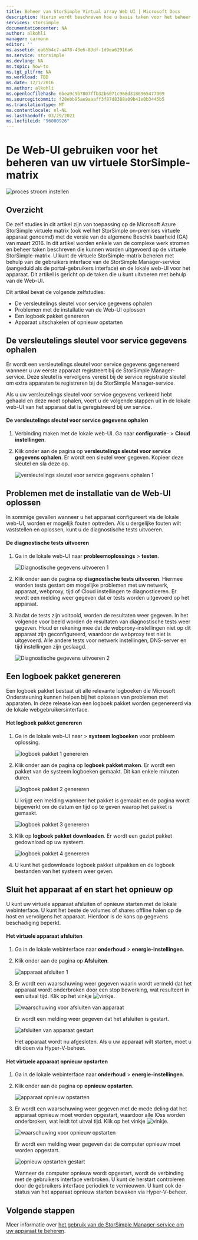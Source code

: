 ```yaml
---
title: Beheer van StorSimple Virtual array Web UI | Microsoft Docs
description: Hierin wordt beschreven hoe u basis taken voor het beheer van apparaten uitvoert via de webgebruikersinterface van de StorSimple-virtuele matrix.
services: storsimple
documentationcenter: NA
author: alkohli
manager: carmonm
editor: ''
ms.assetid: ea65b4c7-a478-43e6-83df-1d9ea62916a6
ms.service: storsimple
ms.devlang: NA
ms.topic: how-to
ms.tgt_pltfrm: NA
ms.workload: TBD
ms.date: 12/1/2016
ms.author: alkohli
ms.openlocfilehash: 6bea9c9b7807ffb32b6071c968d3186965477009
ms.sourcegitcommit: f28ebb95ae9aaaff3f87d8388a09b41e0b3445b5
ms.translationtype: MT
ms.contentlocale: nl-NL
ms.lasthandoff: 03/29/2021
ms.locfileid: "96000926"
---
```

# <a name="use-the-web-ui-to-administer-your-storsimple-virtual-array"></a>De Web-UI gebruiken voor het beheren van uw virtuele StorSimple-matrix
![proces stroom instellen](./media/storsimple-ova-web-ui-admin/manage4.png)

## <a name="overview"></a>Overzicht
De zelf studies in dit artikel zijn van toepassing op de Microsoft Azure StorSimple virtuele matrix (ook wel het StorSimple on-premises virtuele apparaat genoemd) met de versie van de algemene Beschik baarheid (GA) van maart 2016. In dit artikel worden enkele van de complexe werk stromen en beheer taken beschreven die kunnen worden uitgevoerd op de virtuele StorSimple-matrix. U kunt de virtuele StorSimple-matrix beheren met behulp van de gebruikers interface van de StorSimple Manager-service (aangeduid als de portal-gebruikers interface) en de lokale web-UI voor het apparaat. Dit artikel is gericht op de taken die u kunt uitvoeren met behulp van de Web-UI.

Dit artikel bevat de volgende zelfstudies:

* De versleutelings sleutel voor service gegevens ophalen
* Problemen met de installatie van de Web-UI oplossen
* Een logboek pakket genereren
* Apparaat uitschakelen of opnieuw opstarten

## <a name="get-the-service-data-encryption-key"></a>De versleutelings sleutel voor service gegevens ophalen
Er wordt een versleutelings sleutel voor service gegevens gegenereerd wanneer u uw eerste apparaat registreert bij de StorSimple Manager-service. Deze sleutel is vervolgens vereist bij de service registratie sleutel om extra apparaten te registreren bij de StorSimple Manager-service.

Als u uw versleutelings sleutel voor service gegevens verkeerd hebt gehaald en deze moet ophalen, voert u de volgende stappen uit in de lokale web-UI van het apparaat dat is geregistreerd bij uw service.

#### <a name="to-get-the-service-data-encryption-key"></a>De versleutelings sleutel voor service gegevens ophalen
1. Verbinding maken met de lokale web-UI. Ga naar **configuratie**-  >  **Cloud instellingen**.
2. Klik onder aan de pagina op **versleutelings sleutel voor service gegevens ophalen**. Er wordt een sleutel weer gegeven. Kopieer deze sleutel en sla deze op.
   
    ![versleutelings sleutel voor service gegevens ophalen 1](./media/storsimple-ova-web-ui-admin/image27.png)

## <a name="troubleshoot-web-ui-setup-errors"></a>Problemen met de installatie van de Web-UI oplossen
In sommige gevallen wanneer u het apparaat configureert via de lokale web-UI, worden er mogelijk fouten optreden. Als u dergelijke fouten wilt vaststellen en oplossen, kunt u de diagnostische tests uitvoeren.

#### <a name="to-run-the-diagnostic-tests"></a>De diagnostische tests uitvoeren
1. Ga in de lokale web-UI naar **probleemoplossings**  >  **testen**.
   
    ![Diagnostische gegevens uitvoeren 1](./media/storsimple-ova-web-ui-admin/image29.png)
2. Klik onder aan de pagina op **diagnostische tests uitvoeren**. Hiermee worden tests gestart om mogelijke problemen met uw netwerk, apparaat, webproxy, tijd of Cloud instellingen te diagnosticeren. Er wordt een melding weer gegeven dat er tests worden uitgevoerd op het apparaat.
3. Nadat de tests zijn voltooid, worden de resultaten weer gegeven. In het volgende voor beeld worden de resultaten van diagnostische tests weer gegeven. Houd er rekening mee dat de webproxy-instellingen niet op dit apparaat zijn geconfigureerd, waardoor de webproxy test niet is uitgevoerd. Alle andere tests voor netwerk instellingen, DNS-server en tijd instellingen zijn geslaagd.
   
    ![Diagnostische gegevens uitvoeren 2](./media/storsimple-ova-web-ui-admin/image30.png)

## <a name="generate-a-log-package"></a>Een logboek pakket genereren
Een logboek pakket bestaat uit alle relevante logboeken die Microsoft Ondersteuning kunnen helpen bij het oplossen van problemen met apparaten. In deze release kan een logboek pakket worden gegenereerd via de lokale webgebruikersinterface.

#### <a name="to-generate-the-log-package"></a>Het logboek pakket genereren
1. Ga in de lokale web-UI naar   >  **systeem logboeken** voor probleem oplossing.
   
    ![logboek pakket 1 genereren](./media/storsimple-ova-web-ui-admin/image31.png)
2. Klik onder aan de pagina op **logboek pakket maken**. Er wordt een pakket van de systeem logboeken gemaakt. Dit kan enkele minuten duren.
   
    ![logboek pakket 2 genereren](./media/storsimple-ova-web-ui-admin/image32.png)
   
    U krijgt een melding wanneer het pakket is gemaakt en de pagina wordt bijgewerkt om de datum en tijd op te geven waarop het pakket is gemaakt.
   
    ![logboek pakket 3 genereren](./media/storsimple-ova-web-ui-admin/image33.png)
3. Klik op **logboek pakket downloaden**. Er wordt een gezipt pakket gedownload op uw systeem.
   
    ![logboek pakket 4 genereren](./media/storsimple-ova-web-ui-admin/image34.png)
4. U kunt het gedownloade logboek pakket uitpakken en de logboek bestanden van het systeem weer geven.

## <a name="shut-down-and-restart-your-device"></a>Sluit het apparaat af en start het opnieuw op
U kunt uw virtuele apparaat afsluiten of opnieuw starten met de lokale webinterface. U kunt het beste de volumes of shares offline halen op de host en vervolgens het apparaat. Hierdoor is de kans op gegevens beschadiging beperkt. 

#### <a name="to-shut-down-your-virtual-device"></a>Het virtuele apparaat afsluiten
1. Ga in de lokale webinterface naar **onderhoud**  >  **energie-instellingen**.
2. Klik onder aan de pagina op **Afsluiten**.
   
    ![apparaat afsluiten 1](./media/storsimple-ova-web-ui-admin/image36.png)
3. Er wordt een waarschuwing weer gegeven waarin wordt vermeld dat het apparaat wordt onderbroken door een stop bewerking, wat resulteert in een uitval tijd. Klik op het vinkje ![vinkje](./media/storsimple-ova-web-ui-admin/image3.png).
   
    ![waarschuwing voor afsluiten van apparaat](./media/storsimple-ova-web-ui-admin/image37.png)
   
    Er wordt een melding weer gegeven dat het afsluiten is gestart.
   
    ![afsluiten van apparaat gestart](./media/storsimple-ova-web-ui-admin/image38.png)
   
    Het apparaat wordt nu afgesloten. Als u uw apparaat wilt starten, moet u dit doen via Hyper-V-beheer.

#### <a name="to-restart-your-virtual-device"></a>Het virtuele apparaat opnieuw opstarten
1. Ga in de lokale webinterface naar **onderhoud**  >  **energie-instellingen**.
2. Klik onder aan de pagina op **opnieuw opstarten**.
   
    ![apparaat opnieuw opstarten](./media/storsimple-ova-web-ui-admin/image36.png)
3. Er wordt een waarschuwing weer gegeven met de mede deling dat het apparaat opnieuw moet worden opgestart, waardoor alle IOss worden onderbroken, wat leidt tot uitval tijd. Klik op het vinkje ![vinkje](./media/storsimple-ova-web-ui-admin/image3.png).
   
    ![waarschuwing voor opnieuw opstarten](./media/storsimple-ova-web-ui-admin/image37.png)
   
    Er wordt een melding weer gegeven dat de computer opnieuw moet worden opgestart.
   
    ![opnieuw opstarten gestart](./media/storsimple-ova-web-ui-admin/image39.png)
   
    Wanneer de computer opnieuw wordt opgestart, wordt de verbinding met de gebruikers interface verbroken. U kunt de herstart controleren door de gebruikers interface periodiek te vernieuwen. U kunt ook de status van het apparaat opnieuw starten bewaken via Hyper-V-beheer.

## <a name="next-steps"></a>Volgende stappen
Meer informatie over [het gebruik van de StorSimple Manager-service om uw apparaat te beheren](storsimple-virtual-array-manager-service-administration.md).

